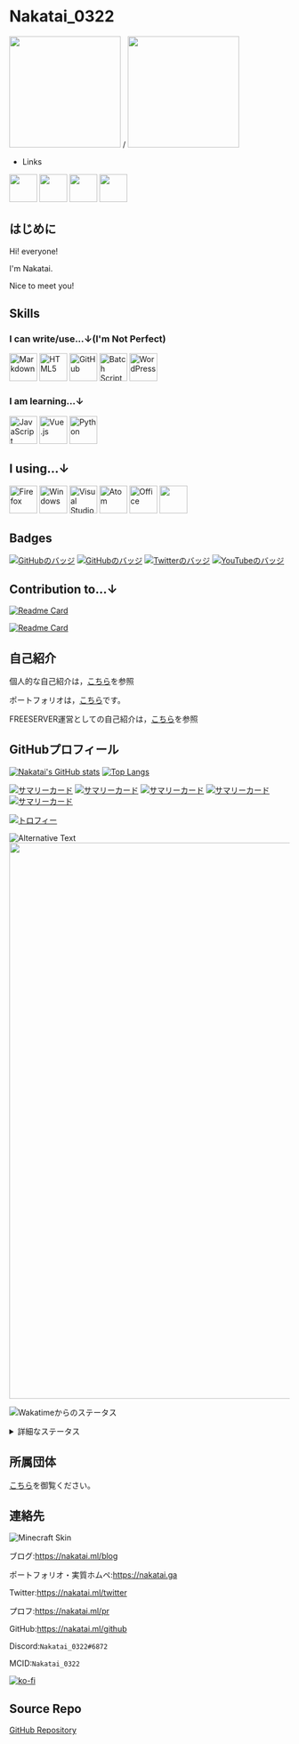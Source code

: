 # Nakatai_0322

<img src="https://avatars.githubusercontent.com/u/65397124?v=4" width="200"> / <img src="https://minotar.net/helm/d297f52003024e5d944fd78edc82891a" width="200">

- Links

<a href="https://nakatai.ga"><img src="https://camo.githubusercontent.com/31ca547298603fcad628ec15136c30aab05ac34e3d120cc464faa3196c628e9f/68747470733a2f2f696d6167652e666c617469636f6e2e636f6d2f69636f6e732f7376672f3536352f3536353532372e737667" width="50"></a> <a href="https://nakatai0322.wordpress.com"><img src="https://i.imgur.com/HrGRBcm.png" width="50"></a>
<a href="https://dev.to/nakatai_0322"><img src="https://camo.githubusercontent.com/9b13cf00d4d07dcfee53663f62019ef576b7224822fe81dd4be7f94885db5496/68747470733a2f2f63646e2e6a7364656c6976722e6e65742f6e706d2f73696d706c652d69636f6e7340332e302e312f69636f6e732f6465762d646f742d746f2e737667" width="50"></a>
<a href="https://w.wiki/3Hp2"><img src="https://cdn.jsdelivr.net/gh/devicons/devicon/icons/twitter/twitter-original.svg" width="50"></a>

## はじめに

Hi! everyone!

I'm Nakatai.

Nice to meet you!

## Skills

### I can write/use...↓(I'm Not Perfect)

<a href="https://w.wiki/3PyA"><img src="https://cdn.jsdelivr.net/gh/devicons/devicon/icons/markdown/markdown-original.svg" alt="Markdown" width="50" ></a>
<a href="https://w.wiki/3Q2Z"><img src="https://cdn.jsdelivr.net/gh/devicons/devicon/icons/html5/html5-original-wordmark.svg" alt="HTML5" width="50"></a>
<a href="https://w.wiki/45PM"><img src="https://cdn.jsdelivr.net/gh/devicons/devicon/icons/github/github-original.svg" alt="GitHub" width=50></a>
<a href="https://w.wiki/3e37"><img src="https://i.imgur.com/TJmJbkE.png" alt="Batch Script" width="50"></a>
<a href="https://w.wiki/3JHS"><img src="https://cdn.jsdelivr.net/gh/devicons/devicon/icons/wordpress/wordpress-plain.svg" alt="WordPress" width="50"></a>

### I am learning...↓

<a href="https://w.wiki/3EDd"><img src="https://cdn.jsdelivr.net/gh/devicons/devicon/icons/javascript/javascript-original.svg" alt="JavaScript" width="50"></a>
<a href="https://w.wiki/45Pm"><img src="https://cdn.jsdelivr.net/gh/devicons/devicon/icons/vuejs/vuejs-original.svg" alt="Vue.js" width="50"></a>
<a href="https://w.wiki/3Eku"><img src="https://raw.githubusercontent.com/devicons/devicon/master/icons/python/python-original.svg" alt="Python" width="50"></a>

## I using...↓

<a href="https://w.wiki/45Po"><img src="https://cdn.jsdelivr.net/gh/devicons/devicon/icons/firefox/firefox-plain.svg" alt="Firefox" width="50"></a>
<a href="https://w.wiki/3e77"><img src="https://cdn.jsdelivr.net/gh/devicons/devicon/icons/windows8/windows8-original.svg" alt="Windows" width="50"></a>
<a href="https://w.wiki/45Ph"><img src="https://cdn.jsdelivr.net/gh/devicons/devicon/icons/vscode/vscode-original.svg" alt="Visual Studio Code" width="50"></a>
<a href="https://w.wiki/46LG"><img src="https://cdn.jsdelivr.net/gh/devicons/devicon/icons/atom/atom-original.svg" alt="Atom" width="50"></a>
<a href="https://w.wiki/45PU"><img src="https://upload.wikimedia.org/wikipedia/commons/5/5f/Microsoft_Office_logo_%282019%E2%80%93present%29.svg" alt="Office" width=50></a>
<a href="https://w.wiki/3LXC"><img src="https://upload.wikimedia.org/wikipedia/commons/1/19/Spotify_logo_without_text.svg" alt="" width="50"></a>

## Badges

[![GitHubのバッジ](https://img.shields.io/github/followers/Nakatai-0322?style=social)](https://nakatai.ml/github)
[![GitHubのバッジ](https://img.shields.io/github/stars/Nakatai-0322?style=social)](https://nakatai.ml/github)
[![Twitterのバッジ](https://img.shields.io/twitter/follow/Nakatai_0322?style=social)](https://nakatai.ml/twitter)
[![YouTubeのバッジ](https://img.shields.io/youtube/channel/subscribers/UCvH9fbiZUk0DT39BPE9gNhw?style=social)](https://nakatai.ml/youtube)

## Contribution to...↓

[![Readme Card](https://github-readme-stats.vercel.app/api/pin/?username=freeserverproject&repo=freeserver-wiki&theme=dracula&show_owner=true)](https://github.com/freeserverproject/freeserver-wiki)

[![Readme Card](https://github-readme-stats.vercel.app/api/pin/?username=freeserverproject&repo=freeserverproject.github.io&theme=dracula&show_owner=true)](https://github.com/freeserverproject/freeserver-wiki)

## 自己紹介

個人的な自己紹介は，[こちら](https://vprof.me/@/Nakatai_0322)を参照

ポートフォリオは，[こちら](https://nakatai.ga)です。

FREESERVER運営としての自己紹介は，[こちら](https://wiki.freeserver.pro/admins/nakatai_0322.html)を参照

## GitHubプロフィール

[![Nakatai's GitHub stats](https://github-readme-stats.vercel.app/api?username=Nakatai-0322&show_icons=true&theme=github_dark)](https://github.com/anuraghazra/github-readme-stats)
[![Top Langs](https://github-readme-stats.vercel.app/api/top-langs/?username=Nakatai-0322&theme=github_dark)](https://github.com/anuraghazra/github-readme-stats)

[![サマリーカード](https://raw.githubusercontent.com/Nakatai-0322/Nakatai-0322/main/profile-summary-card-output/github_dark/0-profile-details.svg)](https://github.com/vn7n24fzkq/github-profile-summary-cards)
[![サマリーカード](https://raw.githubusercontent.com/Nakatai-0322/Nakatai-0322/main/profile-summary-card-output/github_dark/1-repos-per-language.svg)](https://github.com/vn7n24fzkq/github-profile-summary-cards) [![サマリーカード](https://raw.githubusercontent.com/Nakatai-0322/Nakatai-0322/main/profile-summary-card-output/github_dark/2-most-commit-language.svg)](https://github.com/vn7n24fzkq/github-profile-summary-cards)
[![サマリーカード](https://raw.githubusercontent.com/Nakatai-0322/Nakatai-0322/main/profile-summary-card-output/github_dark/3-stats.svg)](https://github.com/vn7n24fzkq/github-profile-summary-cards) [![サマリーカード](https://raw.githubusercontent.com/Nakatai-0322/Nakatai-0322/main/profile-summary-card-output/github_dark/4-productive-time.svg)](https://github.com/vn7n24fzkq/github-profile-summary-cards)

[![トロフィー](https://github-profile-trophy.vercel.app/?username=Nakatai-0322&theme=onedark)](https://github.com/ryo-ma/github-profile-trophy)

<img src="https://raw.githubusercontent.com/Nakatai-0322/Nakatai-0322/main/github-metrics.svg" alt="Alternative Text"/>

<img src="https://wakatime.com/share/@c9fbbcad-1b0d-4a00-b147-a687ce2b2ea1/9ddc4633-63ef-4b87-b6ed-164334c640b7.svg" width="1000">

![Wakatimeからのステータス](https://raw.githubusercontent.com/Nakatai-0322/Nakatai-0322/main/images/stat.svg)

<details>
<summary>詳細なステータス</summary>
  
<!--START_SECTION:waka-->
![Profile Views](http://img.shields.io/badge/Profile%20Views-0-blue)

**🐱 My GitHub Data** 

> 🏆 510 Contributions in the Year 2021
 > 
> 📦 32.1 kB Used in GitHub's Storage 
 > 
> 🚫 Not Opted to Hire
 > 
> 📜 11 Public Repositories 
 > 
> 🔑 0 Private Repositories  
 > 
**I'm an Early 🐤** 

```text
🌞 Morning    95 commits     ███████░░░░░░░░░░░░░░░░░░   30.94% 
🌆 Daytime    128 commits    ██████████░░░░░░░░░░░░░░░   41.69% 
🌃 Evening    84 commits     ██████░░░░░░░░░░░░░░░░░░░   27.36% 
🌙 Night      0 commits      ░░░░░░░░░░░░░░░░░░░░░░░░░   0.0%

```
📅 **I'm Most Productive on Monday** 

```text
Monday       71 commits     █████░░░░░░░░░░░░░░░░░░░░   23.13% 
Tuesday      21 commits     █░░░░░░░░░░░░░░░░░░░░░░░░   6.84% 
Wednesday    45 commits     ███░░░░░░░░░░░░░░░░░░░░░░   14.66% 
Thursday     9 commits      ░░░░░░░░░░░░░░░░░░░░░░░░░   2.93% 
Friday       46 commits     ███░░░░░░░░░░░░░░░░░░░░░░   14.98% 
Saturday     56 commits     ████░░░░░░░░░░░░░░░░░░░░░   18.24% 
Sunday       59 commits     ████░░░░░░░░░░░░░░░░░░░░░   19.22%

```


📊 **This Week I Spent My Time On** 

```text
⌚︎ Time Zone: Asia/Tokyo

💬 Programming Languages: 
HTML                     4 hrs 23 mins       █████████░░░░░░░░░░░░░░░░   38.76% 
Markdown                 3 hrs 13 mins       ███████░░░░░░░░░░░░░░░░░░   28.51% 
JavaScript               1 hr 52 mins        ████░░░░░░░░░░░░░░░░░░░░░   16.54% 
Other                    42 mins             █░░░░░░░░░░░░░░░░░░░░░░░░   6.23% 
YAML                     37 mins             █░░░░░░░░░░░░░░░░░░░░░░░░   5.5%

🔥 Editors: 
VS Code                  11 hrs 18 mins      █████████████████████████   100.0%

🐱‍💻 Projects: 
Nakatai-0322.github.io   3 hrs 48 mins       ████████░░░░░░░░░░░░░░░░░   33.73% 
JS-tut                   2 hrs 20 mins       █████░░░░░░░░░░░░░░░░░░░░   20.64% 
Nakatai-0322             1 hr 41 mins        ███░░░░░░░░░░░░░░░░░░░░░░   15.0% 
Netlify-test             1 hr 31 mins        ███░░░░░░░░░░░░░░░░░░░░░░   13.51% 
pro.freeserver.wiki      45 mins             █░░░░░░░░░░░░░░░░░░░░░░░░   6.71%

💻 Operating System: 
Windows                  11 hrs 18 mins      █████████████████████████   100.0%

```

**I Mostly Code in JavaScript** 

```text
JavaScript               2 repos             ██████████░░░░░░░░░░░░░░░   40.0% 
Batchfile                1 repo              █████░░░░░░░░░░░░░░░░░░░░   20.0% 
HTML                     1 repo              █████░░░░░░░░░░░░░░░░░░░░   20.0% 
EJS                      1 repo              █████░░░░░░░░░░░░░░░░░░░░   20.0%

```


**Timeline**

![Chart not found](https://raw.githubusercontent.com/Nakatai-0322/Nakatai-0322/main/charts/bar_graph.png) 


 Last Updated on 06/10/2021
<!--END_SECTION:waka-->
</details>

## 所属団体

[こちら](https://docs.google.com/spreadsheets/d/1YQkJmBXS_hnTsipJN3khyU98rgZY7RTB8iwhHU-6ICc/edit?usp=sharing)を御覧ください。

## 連絡先

![Minecraft Skin](https://crafatar.com/renders/body/d297f52003024e5d944fd78edc82891a?&overlay)

ブログ:<https://nakatai.ml/blog>

ポートフォリオ・実質ホムペ:<https://nakatai.ga>

Twitter:<https://nakatai.ml/twitter>

プロフ:<https://nakatai.ml/pr>

GitHub:<https://nakatai.ml/github>

Discord:`Nakatai_0322#6872`

MCID:`Nakatai_0322`

[![ko-fi](https://ko-fi.com/img/githubbutton_sm.svg)](https://ko-fi.com/E1E15HUC8)

## Source Repo

[GitHub Repository](https://github.com/Nakatai-0322/Nakatai-0322)

